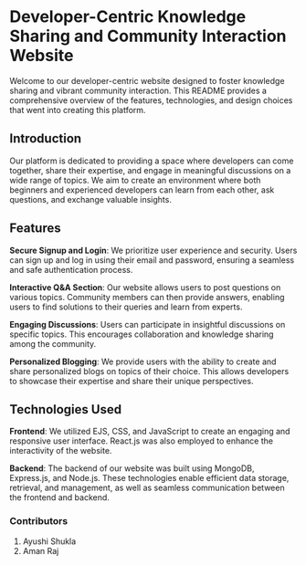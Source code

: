 # Developer-Centric Knowledge Sharing and Community Interaction Website

Welcome to our developer-centric website designed to foster knowledge sharing and vibrant community interaction. This README provides a comprehensive overview of the features, technologies, and design choices that went into creating this platform.


## Introduction

Our platform is dedicated to providing a space where developers can come together, share their expertise, and engage in meaningful discussions on a wide range of topics. We aim to create an environment where both beginners and experienced developers can learn from each other, ask questions, and exchange valuable insights.

## Features

**Secure Signup and Login**: We prioritize user experience and security. Users can sign up and log in using their email and password, ensuring a seamless and safe authentication process.

**Interactive Q&A Section**: Our website allows users to post questions on various topics. Community members can then provide answers, enabling users to find solutions to their queries and learn from experts.

**Engaging Discussions**: Users can participate in insightful discussions on specific topics. This encourages collaboration and knowledge sharing among the community.

**Personalized Blogging**: We provide users with the ability to create and share personalized blogs on topics of their choice. This allows developers to showcase their expertise and share their unique perspectives.

## Technologies Used

**Frontend**: We utilized EJS, CSS, and JavaScript to create an engaging and responsive user interface. React.js was also employed to enhance the interactivity of the website.

**Backend**: The backend of our website was built using MongoDB, Express.js, and Node.js. These technologies enable efficient data storage, retrieval, and management, as well as seamless communication between the frontend and backend.

### Contributors

1. Ayushi Shukla
2. Aman Raj
